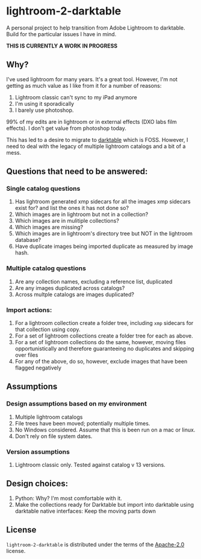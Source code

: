 # lightroom-2-darktable

A personal project to help transition from Adobe Lightroom to darktable. Build for the particular issues I have in mind.

**THIS IS CURRENTLY A WORK IN PROGRESS**

## Why?

I've used lightroom for many years. It's a great tool. However, I'm not getting as much value as I like from it for a number of reasons:

1. Lightroom classic can't sync to my iPad anymore
1. I'm using it sporadically
1. I barely use photoshop.

99% of my edits are in lightroom or in external effects (DXO labs film effects). I don't get value from photoshop today.

This has led to a desire to migrate to [darktable](https://www.darktable.org/) which is FOSS. However, I need to deal with the legacy of multiple lightroom catalogs and a bit of a mess.

## Questions that need to be answered:

### Single catalog questions

1. Has lightroom generated xmp sidecars for all the images xmp sidecars exist for? and list the ones it has not done so?
1. Which images are in lightroom but not in a collection?
1. Which images are in mulitiple collections?
1. Which images are missing?
1. Which images are in lightroom's directory tree but NOT in the lightroom database?
1. Have duplicate images being imported duplicate as measured by image hash.

### Multiple catalog questions

1. Are any collection names, excluding a reference list, duplicated
1. Are any images duplicated across catalogs?
1. Across multple catalogs are images duplicated?

### Import actions:

1. For a lightroom collection create a folder tree, including `xmp` sidecars for that collection using copy.
1. For a set of lightroom collections create a folder tree for each as above.
1. For a set of lightroom collections do the same, however, moving files opportunistically and therefore guaranteeing no duplicates and skipping over files
1. For any of the above, do so, however, exclude images that have been flagged negatively

## Assumptions

### Design assumptions based on my environment

1. Multiple lightroom catalogs
1. File trees have been moved; potentially multiple times.
1. No Windows considered. Assume that this is been run on a mac or linux.
1. Don't rely on file system dates.

### Version assumptions

1. Lightroom classic only. Tested against catalog v 13 versions.

## Design choices:

1. Python: Why? I'm most comfortable with it.
1. Make the collections ready for Darktable but import into darktable using darktable native interfaces: Keep the moving parts down

## License

`lightroom-2-darktable` is distributed under the terms of the [Apache-2.0](https://spdx.org/licenses/Apache-2.0.html) license.
